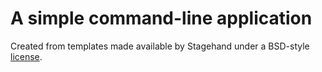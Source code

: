 # A simple command-line application

Created from templates made available by Stagehand under a BSD-style
[license](https://github.com/dart-lang/stagehand/blob/master/LICENSE).
